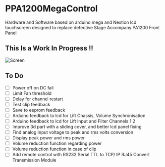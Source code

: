 # PPA1200MegaControl
Hardware and Software based on arduino mega and Nextion lcd touchscreen designed to replace defective Stage Accompany PA1200 Front Panel

## This Is a Work In Progress !!


<img class="fit-picture"
     src="https://github.com/AlexandreLuce/PPA1200MegaControl/blob/master/Docs/Img/Img_1.jpg"
     alt="Screen" />
     
     
<h2>To Do</h2> 

- [ ] Power off on DC fail
- [ ] Limit Fan threshold
- [ ] Delay for channel restart
- [ ] Test clip feedback
- [ ] Save to eeprom feedback
- [ ] Arduino feedback to lcd for Lift Chassis, Volume Synchronisation
- [ ] Arduino feedback to lcd for Lift Input and Filter Channels 1 2
- [ ] Improve 3d part with a sliding cover, and better lcd panel fixing 
- [ ] Find analog input voltage to peak and rms volts conversion
- [ ] Display peak power and rms power
- [ ] Volume reduction function regarding power
- [ ] Volume reduction function in case of clip
- [ ] Add remote control with RS232 Serial TTL to TCP/ IP RJ45 Convert Transmission Module

